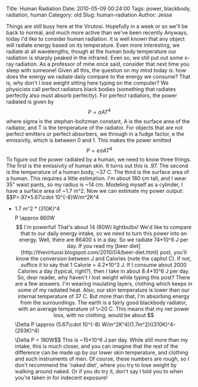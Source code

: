 Title: Human Radiation
Date: 2010-05-09 00:24:00
Tags: power, blackbody, radiation, human
Category: old
Slug: human-radiation
Author: Jesse


Things are still busy here at the Virutosi. Hopefully in a week or so
we'll be back to normal, and much more active than we've been recently
Anyways, today I'd like to consider human radiation. It is well known
that any object will radiate energy based on its temperature. Even more
interesting, we radiate at all wavelengths, though at the human body
temperature our radiation is sharply peaked in the infrared. Even so, we
still put out some x-ray radiation. As a professor of mine once said,
consider that next time you sleep with someone! Given all this, the
question on my mind today is: how does the energy we radiate daily
compare to the energy we consume? That is, why don't I lose weight
sitting here typing on the computer? We physicists call perfect
radiators black bodies (something that radiates perfectly also must
absorb perfectly). For perfect radiators, the power radiated is given by
$$P=\sigma A T^4$$ where sigma is the stephan-boltzman constant, A is
the surface area of the radiator, and T is the temperature of the
radiator. For objects that are not perfect emitters or perfect
absorbers, we through in a fudge factor, e the emissivity, which is
between 0 and 1. This makes the power emitted $$P=e \sigma A T^4$$ To
figure out the power radiated by a human, we need to know three things.
The first is the emissivity of human skin. It turns out this is .97. The
second is the temperature of a human body, \~37 C. The third is the
surface area of a human. This requires a little estimation. I'm about
180 cm tall, and I wear 35" waist pants, so my radius is \~14 cm.
Modeling myself as a cylinder, I have a surface area of \~1.7 m^2. Now
we can estimate my power output: $$P=.97*5.67\cdot 10^{-8}W/m^2K^4
* 1.7 m^2 * (310K)^4$$ $$P \approx 860W$$ I'm powerful! That's
about 14 (60W) lightbulbs! We'd like to compare that to our daily energy
intake, so we need to turn this power into an energy. Well, there are
86400 s in a day. So we radiate 74*10^6 J per day. If you read my
[beer diet](http://thevirtuosi.blogspot.com/2010/04/beer-diet.html)
post, you'll know the conversion between J and Calories (note the
capitol C). If not, suffice it to say that 1 Calorie = 4.2*10^3 J. If
I consume about 2000 Calories a day (typical, right?), then I take in
about 8.4*10^6 J per day. So, dear reader, why haven't I lost weight
while typing this post? There are a few answers. I'm wearing insulating
layers, clothing which keeps in some of my radiated heat. Also, our skin
temperature is lower than our internal temperature of 37 C. But more
than that, I'm absorbing energy from the surroundings. The earth is a
fairly good blackbody radiator, with an average temperature of \~20 C.
This means that my net power loss, with no clothing, would be about
$$\Delta P \approx (5.67\cdot 10^{-8}
W/m^2K^4)(1.7m^2)((310K)^4-(293K)^4)$$ $$\Delta P = 180W$$ This is
\~15*10^6 J per day. While still more than my intake, this is much
closer, and you can imagine that the rest of the difference can be made
up by our lower skin temperature, and clothing and such instruments of
men. Of course, these numbers are rough, so I don't recommend the 'naked
diet', where you try to lose weight by walking around naked. Or if you
do try it, don't say I told you to when you're taken in for indecent
exposure!
